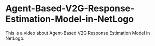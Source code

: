 # Agent-Based-V2G-Response-Estimation-Model-in-NetLogo
This is a video about Agent-Based V2G Response Estimation Model in NetLogo.
